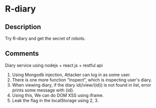 # R-diary

## Description

Try R-diary and get the secret of robots.

## Comments
Diary service using nodejs + react.js + restful api

1. Using Mongodb injection, Attacker can log in as some user.
2. There is one more function "Inspect", which is inspecting user's diary.
3. When viewing diary, if the diary id(/view/{id}) is not found in list, error prints some message with {id}.
4. Using this, We can do DOM XSS using iframe.
5. Leak the flag in the localStorage using 2, 3.
